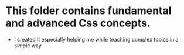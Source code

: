 # This folder contains fundamental and advanced Css concepts.

- I created it especially helping me while teaching complex topics in a simple way
  
